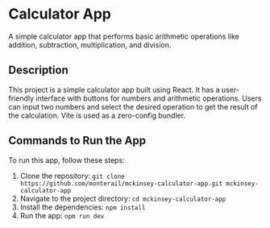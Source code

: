 # Calculator App

A simple calculator app that performs basic arithmetic operations like addition, subtraction, multiplication, and division.

## Description

This project is a simple calculator app built using React. It has a user-friendly interface with buttons for numbers and arithmetic operations. Users can input two numbers and select the desired operation to get the result of the calculation.
Vite is used as a zero-config bundler.

## Commands to Run the App

To run this app, follow these steps:

1. Clone the repository: `git clone https://github.com/monterail/mckinsey-calculator-app.git mckinsey-calculator-app`
2. Navigate to the project directory: `cd mckinsey-calculator-app`
3. Install the dependencies: `npm install`
4. Run the app: `npm run dev`
